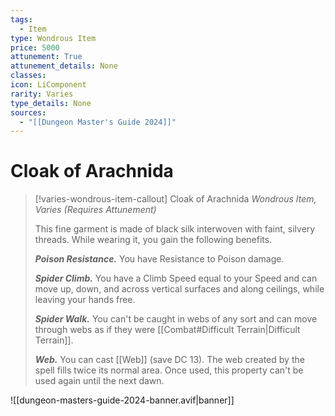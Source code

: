 ```yaml
---
tags:
  - Item
type: Wondrous Item
price: 5000
attunement: True
attunement_details: None
classes:
icon: LiComponent
rarity: Varies
type_details: None
sources: 
  - "[[Dungeon Master's Guide 2024]]"
---
```

# Cloak of Arachnida
>[!varies-wondrous-item-callout] Cloak of Arachnida
>_Wondrous Item, Varies (Requires Attunement)_
>
>This fine garment is made of black silk interwoven with faint, silvery threads. While wearing it, you gain the following benefits.
>
>**_Poison Resistance._** You have Resistance to Poison damage.
>
>**_Spider Climb._** You have a Climb Speed equal to your Speed and can move up, down, and across vertical surfaces and along ceilings, while leaving your hands free.
>
>**_Spider Walk._** You can't be caught in webs of any sort and can move through webs as if they were [[Combat#Difficult Terrain\|Difficult Terrain]].
>
>**_Web._** You can cast [[Web]] (save DC 13). The web created by the spell fills twice its normal area. Once used, this property can't be used again until the next dawn.
>


![[dungeon-masters-guide-2024-banner.avif|banner]]
